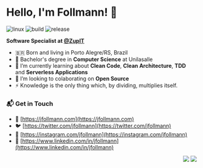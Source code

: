 # Hello, I'm Follmann! 👋

![linux](https://img.shields.io/badge/linux-love_💛-red)
![build](https://img.shields.io/badge/build-passing-brightgreen)
![release](https://img.shields.io/badge/release-0.0.3-blue)

**Software Specialist at [@ZupIT](https://github.com/ZupIT)**
- 🇧🇷 Born and living in Porto Alegre/RS, Brazil <br>
- 🔭 Bachelor's degree in **Computer Science** at Unilasalle
- 🌱 I’m currently learning about **Clean Code**, **Clean Architecture**, **TDD** and **Serverless Applications**
- 👯 I’m looking to colaborating on **Open Source**
- ⚡ Knowledge is the only thing which, by dividing, multiplies itself.
### 📬 Get in Touch

- 🚀 [https://jfollmann.com](https://jfollmann.com)
- 🐦 [https://twitter.com/jfollmann](https://twitter.com/jfollmann)
- 📸 [https://instagram.com/jfollmann](https://instagram.com/jfollmann)
- 💼 [https://www.linkedin.com/in/jfollmann](https://www.linkedin.com/in/jfollmann) 

<p align="right">
<img src="https://visitor-badge.laobi.icu/badge?page_id=jfollmann.github"><img>
<img src="https://img.shields.io/github/last-commit/jfollmann/jfollmann/main?label=last%20updated" />
</p>
